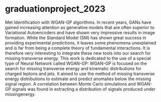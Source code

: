 # graduationproject_2023
Met Identification with WGAN-GP algorithms.
In recent years, GANs have gained increasing attention as generative models that are often superior to Variational Autoencoders and have shown very impressive results in image formation. While the Standard Model (SM) has shown great success in providing experimental predictions, it leaves some phenomena unexplained and is far from being a complete theory of fundamental interactions. It is therefore
very interesting to integrate these new tools into our search for missing transverse energy. This work is dedicated to the use of a special type of Neural Network called WGAN-GP: WGAN-GP is focused on the search for missing transverse energy and kinematic distributions for charged leptons and jets. It aimed to use the method of missing transverse energy distributions to estimate and predict anomalies below the missing signal region. A correlation between Monte Carlo simulations and WGAN-GP signals was found in extracting a distribution of signals produced under missingenergy.
